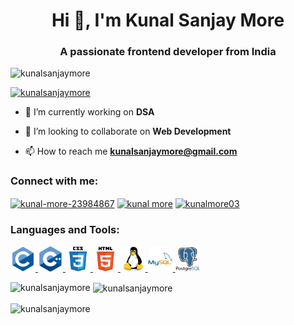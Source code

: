 <h1 align="center">Hi 👋, I'm Kunal Sanjay More</h1>
<h3 align="center">A passionate frontend developer from India</h3>

<p align="left"> <img src="https://komarev.com/ghpvc/?username=kunalsanjaymore&label=Profile%20views&color=0e75b6&style=flat" alt="kunalsanjaymore" /> </p>

<p align="left"> <a href="https://github.com/ryo-ma/github-profile-trophy"><img src="https://github-profile-trophy.vercel.app/?username=kunalsanjaymore" alt="kunalsanjaymore" /></a> </p>

- 🔭 I’m currently working on **DSA**

- 👯 I’m looking to collaborate on **Web Development**

- 📫 How to reach me **kunalsanjaymore@gmail.com**

<h3 align="left">Connect with me:</h3>
<p align="left">
<a href="https://linkedin.com/in/kunal-more-23984867" target="blank"><img align="center" src="https://raw.githubusercontent.com/rahuldkjain/github-profile-readme-generator/master/src/images/icons/Social/linked-in-alt.svg" alt="kunal-more-23984867" height="30" width="40" /></a>
<a href="https://fb.com/kunal more" target="blank"><img align="center" src="https://raw.githubusercontent.com/rahuldkjain/github-profile-readme-generator/master/src/images/icons/Social/facebook.svg" alt="kunal more" height="30" width="40" /></a>
<a href="https://instagram.com/kunalmore03" target="blank"><img align="center" src="https://raw.githubusercontent.com/rahuldkjain/github-profile-readme-generator/master/src/images/icons/Social/instagram.svg" alt="kunalmore03" height="30" width="40" /></a>
</p>

<h3 align="left">Languages and Tools:</h3>
<p align="left"> <a href="https://www.cprogramming.com/" target="_blank" rel="noreferrer"> <img src="https://raw.githubusercontent.com/devicons/devicon/master/icons/c/c-original.svg" alt="c" width="40" height="40"/> </a> <a href="https://www.w3schools.com/cpp/" target="_blank" rel="noreferrer"> <img src="https://raw.githubusercontent.com/devicons/devicon/master/icons/cplusplus/cplusplus-original.svg" alt="cplusplus" width="40" height="40"/> </a> <a href="https://www.w3schools.com/css/" target="_blank" rel="noreferrer"> <img src="https://raw.githubusercontent.com/devicons/devicon/master/icons/css3/css3-original-wordmark.svg" alt="css3" width="40" height="40"/> </a> <a href="https://www.w3.org/html/" target="_blank" rel="noreferrer"> <img src="https://raw.githubusercontent.com/devicons/devicon/master/icons/html5/html5-original-wordmark.svg" alt="html5" width="40" height="40"/> </a> <a href="https://www.linux.org/" target="_blank" rel="noreferrer"> <img src="https://raw.githubusercontent.com/devicons/devicon/master/icons/linux/linux-original.svg" alt="linux" width="40" height="40"/> </a> <a href="https://www.mysql.com/" target="_blank" rel="noreferrer"> <img src="https://raw.githubusercontent.com/devicons/devicon/master/icons/mysql/mysql-original-wordmark.svg" alt="mysql" width="40" height="40"/> </a> <a href="https://www.postgresql.org" target="_blank" rel="noreferrer"> <img src="https://raw.githubusercontent.com/devicons/devicon/master/icons/postgresql/postgresql-original-wordmark.svg" alt="postgresql" width="40" height="40"/> </a> </p>

<p><img align="left" src="https://github-readme-stats.vercel.app/api/top-langs?username=kunalsanjaymore&show_icons=true&locale=en&layout=compact" alt="kunalsanjaymore" /></p>

<p>&nbsp;<img align="center" src="https://github-readme-stats.vercel.app/api?username=kunalsanjaymore&show_icons=true&locale=en" alt="kunalsanjaymore" /></p>

<p><img align="center" src="https://github-readme-streak-stats.herokuapp.com/?user=kunalsanjaymore&" alt="kunalsanjaymore" /></p>
